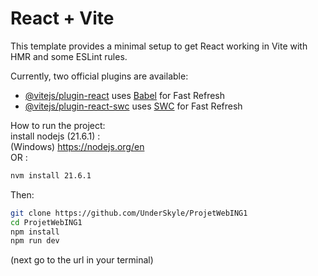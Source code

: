 # React + Vite

This template provides a minimal setup to get React working in Vite with HMR and some ESLint rules.

Currently, two official plugins are available:

- [@vitejs/plugin-react](https://github.com/vitejs/vite-plugin-react/blob/main/packages/plugin-react/README.md) uses [Babel](https://babeljs.io/) for Fast Refresh
- [@vitejs/plugin-react-swc](https://github.com/vitejs/vite-plugin-react-swc) uses [SWC](https://swc.rs/) for Fast Refresh

How to run the project: <br>
install nodejs (21.6.1) : <br>
(Windows) https://nodejs.org/en <br>
OR :
```bash
nvm install 21.6.1
``` 
Then:

```bash
git clone https://github.com/UnderSkyle/ProjetWebING1
cd ProjetWebING1 
npm install 
npm run dev 
```
(next go to the url in your terminal)
